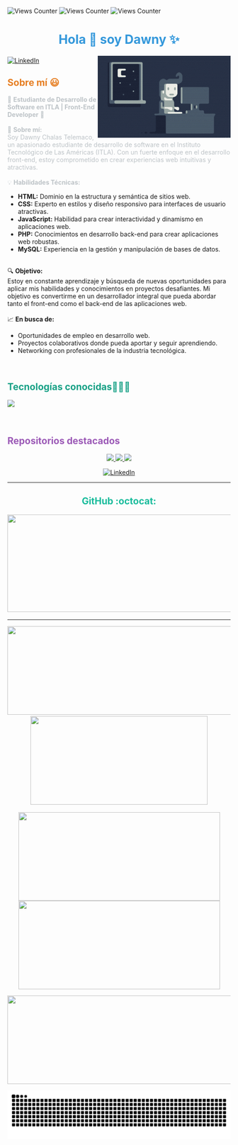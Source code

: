 ![Views Counter](https://views-counter.vercel.app/badge?pageId=mnpsnuwan&leftColor=2c3e50&rightColor=8e44ad&type=total&label=TOTAL%20VIEWS&style=none)
![Views Counter](https://views-counter.vercel.app/badge?pageId=mnpsnuwan&leftColor=2c3e50&rightColor=27ae60&type=daily&label=TODAY%20VIEWS&style=none)
![Views Counter](https://views-counter.vercel.app/badge?pageId=mnpsnuwan&leftColor=2c3e50&rightColor=e74c3c&type=unique&label=UNIQUE%20VIEWS&style=none)

<h1 align="center" style="color:#3498db">Hola 👋 soy Dawny ✨</h1>

<img alt="Night Coding" src="https://raw.githubusercontent.com/AVS1508/AVS1508/master/assets/Night-Coding.gif" align="right"/>

<p align="left">
  <a href="https://www.linkedin.com/in/dawny-chalas-telemaco-275608270/" target="blank"><img align="center" src="https://img.shields.io/badge/LinkedIn-2980b9?style=for-the-badge&logo=linkedin&logoColor=white" alt="LinkedIn"/></a>
</p>

<h2 style="color:#e67e22">Sobre mí 😃</h2>
<!--Intro start-->
<p align="left" style="color:#bdc3c7">
  🌟 <strong>Estudiante de Desarrollo de Software en ITLA | Front-End Developer</strong> 🌟
  <br><br>
  🚀 <strong>Sobre mí:</strong><br>
  Soy Dawny Chalas Telemaco, un apasionado estudiante de desarrollo de software en el Instituto Tecnológico de Las Américas (ITLA). Con un fuerte enfoque en el desarrollo front-end, estoy comprometido en crear experiencias web intuitivas y atractivas.
  <br><br>
  💡 <strong>Habilidades Técnicas:</strong><br>
  <ul>
    <li><strong>HTML:</strong> Dominio en la estructura y semántica de sitios web.</li>
    <li><strong>CSS:</strong> Experto en estilos y diseño responsivo para interfaces de usuario atractivas.</li>
    <li><strong>JavaScript:</strong> Habilidad para crear interactividad y dinamismo en aplicaciones web.</li>
    <li><strong>PHP:</strong> Conocimientos en desarrollo back-end para crear aplicaciones web robustas.</li>
    <li><strong>MySQL:</strong> Experiencia en la gestión y manipulación de bases de datos.</li>
  </ul>
  <br>
  🔍 <strong>Objetivo:</strong><br>
  Estoy en constante aprendizaje y búsqueda de nuevas oportunidades para aplicar mis habilidades y conocimientos en proyectos desafiantes. Mi objetivo es convertirme en un desarrollador integral que pueda abordar tanto el front-end como el back-end de las aplicaciones web.
  <br><br>
  📈 <strong>En busca de:</strong><br>
  <ul>
    <li>Oportunidades de empleo en desarrollo web.</li>
    <li>Proyectos colaborativos donde pueda aportar y seguir aprendiendo.</li>
    <li>Networking con profesionales de la industria tecnológica.</li>
  </ul>
</p>
<!--Intro end-->

<br>

<h2 style="color:#16a085">Tecnologías conocidas👨🏻‍💻</h2>
<!--tech stack icons-->
<p align="left">
  <a href="https://skillicons.dev">
    <img src="https://skillicons.dev/icons?i=java,php,py,dotnet,css,html,bootstrap,js,mysql,git,github,vscode,figma" />
  </a>
</p>

<br>

<h2 style="color:#9b59b6">Repositorios destacados</h2>
<div align="center">
  <a href="https://github.com/DawnyCTI/ChatBot-ITLA">
    <img src="https://github-readme-stats.vercel.app/api/pin/?username=DawnyCTI&repo=ChatBot-ITLA&theme=radical" />
  </a>
  <a href="https://github.com/DawnyCTI/Proyecto-Final---Programacion-Web-DCT-Libreria">
    <img src="https://github-readme-stats.vercel.app/api/pin/?username=DawnyCTI&repo=Proyecto-Final---Programacion-Web-DCT-Libreria&theme=radical" />
  </a>
  <a href="https://github.com/DawnyCTI/PROYECTO-FINAL---GRUPO-STAT-CAST">
    <img src="https://github-readme-stats.vercel.app/api/pin/?username=DawnyCTI&repo=PROYECTO-FINAL---GRUPO-STAT-CAST&theme=radical" />
  </a>
</div>

<!-- Enlaces a redes sociales -->
<p align="center">
  <a href="https://www.linkedin.com/in/dawny-chalas-telemaco-275608270/" target="_blank">
    <img src="https://img.shields.io/badge/LinkedIn-2980b9?style=for-the-badge&logo=linkedin&logoColor=white" alt="LinkedIn" />
  </a>
</p>

---

<h2 style="color:#1abc9c" align="center">GitHub :octocat:</h2>

<p align="center">
  <img width="800" height="220" src="https://streak-stats.demolab.com?user=DawnyCTI&theme=radical&hide_border=true&border_radius=5&card_width=800">
</p>

---

<p align="center">
  <img width="600" height="200" src="https://github-readme-stats.vercel.app/api?username=DawnyCTI&show_icons=true&theme=radical">
  <img width="400" height="200" src="https://github-readme-stats.vercel.app/api/top-langs/?username=DawnyCTI&size_weight=0.0005&count_weight=0.3&layout=compact&theme=radical">
</p>

<p align="center">
  <img align="center" src="http://github-profile-summary-cards.vercel.app/api/cards/repos-per-language?username=DawnyCTI&theme=radical" height="200em" width="455em" />
  <img align="center" src="http://github-profile-summary-cards.vercel.app/api/cards/productive-time?username=DawnyCTI&theme=radical" height="200em" width="455em" />
</p>

<p align="center">
  <img align="center" src="http://github-profile-summary-cards.vercel.app/api/cards/profile-details?username=DawnyCTI&theme=radical" height="200em" width="822.5em" />
</p>

<p align="center">
  <img width="1000" src="https://raw.githubusercontent.com/mnpsnuwan/mnpsnuwan/output/github-contribution-grid-snake.svg" alt="Snake animation"/>
</p>
